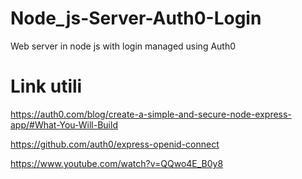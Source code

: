 # Node_js-Server-Auth0-Login
Web server in node js with login managed using Auth0

# Link utili
https://auth0.com/blog/create-a-simple-and-secure-node-express-app/#What-You-Will-Build

https://github.com/auth0/express-openid-connect

https://www.youtube.com/watch?v=QQwo4E_B0y8

